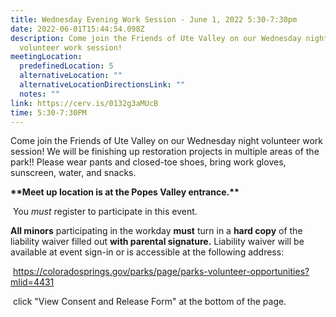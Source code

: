 ```yaml
---
title: Wednesday Evening Work Session - June 1, 2022 5:30-7:30pm
date: 2022-06-01T15:44:54.098Z
description: Come join the Friends of Ute Valley on our Wednesday night
  volunteer work session!
meetingLocation:
  predefinedLocation: 5
  alternativeLocation: ""
  alternativeLocationDirectionsLink: ""
  notes: ""
link: https://cerv.is/0132g3aMUcB
time: 5:30-7:30PM
---
```

Come join the Friends of Ute Valley on our Wednesday night volunteer work session! We will be finishing up restoration projects in multiple areas of the park!! Please wear pants and closed-toe shoes, bring work gloves, sunscreen, water, and snacks.

**\*\*Meet up location is at the Popes Valley entrance.\*\***

 You *must* register to participate in this event.

**All minors** participating in the workday **must** turn in a **hard copy** of the liability waiver filled out **with parental signature.** Liability waiver will be available at event sign-in or is accessible at the following address:

 <https://coloradosprings.gov/parks/page/parks-volunteer-opportunities?mlid=4431>

 click "View Consent and Release Form" at the bottom of the page.